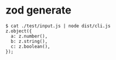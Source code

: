 # zod generate

```
$ cat ./test/input.js | node dist/cli.js
z.object({
  a: z.number(),
  b: z.string(),
  c: z.boolean(),
});

```
